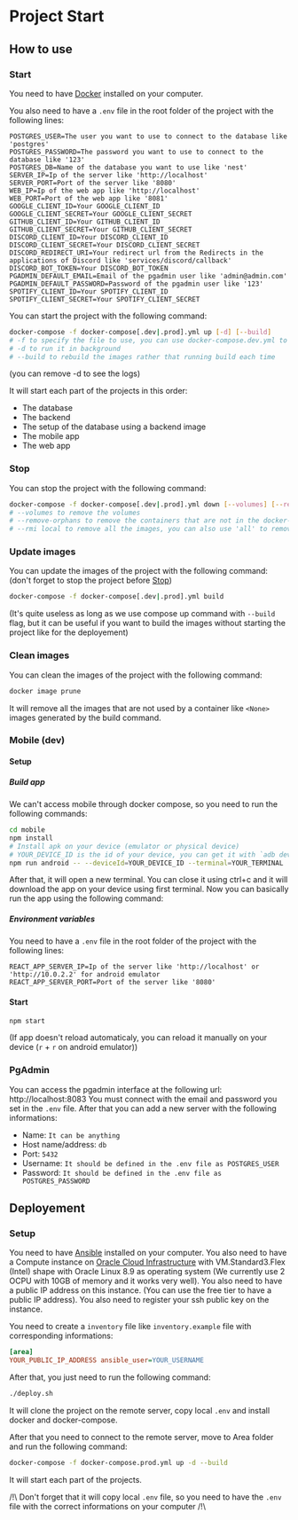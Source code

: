 # Project Start
## How to use
### Start

You need to have [Docker](https://www.docker.com/) installed on your computer.

You also need to have a `.env` file in the root folder of the project with the following lines:

```env
POSTGRES_USER=The user you want to use to connect to the database like 'postgres'
POSTGRES_PASSWORD=The password you want to use to connect to the database like '123'
POSTGRES_DB=Name of the database you want to use like 'nest'
SERVER_IP=Ip of the server like 'http://localhost'
SERVER_PORT=Port of the server like '8080'
WEB_IP=Ip of the web app like 'http://localhost'
WEB_PORT=Port of the web app like '8081'
GOOGLE_CLIENT_ID=Your GOOGLE_CLIENT_ID
GOOGLE_CLIENT_SECRET=Your GOOGLE_CLIENT_SECRET
GITHUB_CLIENT_ID=Your GITHUB_CLIENT_ID
GITHUB_CLIENT_SECRET=Your GITHUB_CLIENT_SECRET
DISCORD_CLIENT_ID=Your DISCORD_CLIENT_ID
DISCORD_CLIENT_SECRET=Your DISCORD_CLIENT_SECRET
DISCORD_REDIRECT_URI=Your redirect url from the Redirects in the applications of Discord like 'services/discord/callback'
DISCORD_BOT_TOKEN=Your DISCORD_BOT_TOKEN
PGADMIN_DEFAULT_EMAIL=Email of the pgadmin user like 'admin@admin.com'
PGADMIN_DEFAULT_PASSWORD=Password of the pgadmin user like '123'
SPOTIFY_CLIENT_ID=Your SPOTIFY_CLIENT_ID
SPOTIFY_CLIENT_SECRET=Your SPOTIFY_CLIENT_SECRET
```

You can start the project with the following command:

```bash
docker-compose -f docker-compose[.dev|.prod].yml up [-d] [--build]
# -f to specify the file to use, you can use docker-compose.dev.yml to use the dev version, it will enable the hot reload. (it will use Dockerfile.dev instead of Dockerfile)
# -d to run it in background
# --build to rebuild the images rather that running build each time
```
(you can remove -d to see the logs)

It will start each part of the projects in this order:
- The database
- The backend
- The setup of the database using a backend image
- The mobile app
- The web app

### Stop

You can stop the project with the following command:

```bash
docker-compose -f docker-compose[.dev|.prod].yml down [--volumes] [--remove-orphans] [--rmi local]
# --volumes to remove the volumes
# --remove-orphans to remove the containers that are not in the docker-compose.yml file
# --rmi local to remove all the images, you can also use 'all' to remove all the images
```

### Update images

You can update the images of the project with the following command:
(don't forget to stop the project before [Stop](#stop))

```bash
docker-compose -f docker-compose[.dev|.prod].yml build
```

(It's quite useless as long as we use compose up command with `--build` flag, but it can be useful if you want to build the images without starting the project like for the deployement)

### Clean images

You can clean the images of the project with the following command:

```bash
docker image prune
```

It will remove all the images that are not used by a container like `<None>` images generated by the build command.

### Mobile (dev)

#### Setup

##### Build app

We can't access mobile through docker compose, so you need to run the following commands:

```bash
cd mobile
npm install
# Install apk on your device (emulator or physical device)
# YOUR_DEVICE_ID is the id of your device, you can get it with `adb devices` command and YOUR_TERMINAL is the terminal you want to use to see the logs, you can use `cmd` for windows or `bash` for linux.
npm run android -- --deviceId=YOUR_DEVICE_ID --terminal=YOUR_TERMINAL
```
After that, it will open a new terminal. You can close it using ctrl+c and it will download the app on your device using first terminal.
Now you can basically run the app using the following command:

##### Environment variables

You need to have a `.env` file in the root folder of the project with the following lines:

```env
REACT_APP_SERVER_IP=Ip of the server like 'http://localhost' or 'http://10.0.2.2' for android emulator
REACT_APP_SERVER_PORT=Port of the server like '8080'
```

#### Start

```bash
npm start
```

(If app doesn't reload automaticaly, you can reload it manually on your device (`r` + `r` on android emulator))

### PgAdmin

You can access the pgadmin interface at the following url: http://localhost:8083
You must connect with the email and password you set in the `.env` file.
After that you can add a new server with the following informations:
- Name: `It can be anything`
- Host name/address: `db`
- Port: `5432`
- Username: `It should be defined in the .env file as POSTGRES_USER`
- Password: `It should be defined in the .env file as POSTGRES_PASSWORD`

## Deployement

### Setup

You need to have [Ansible](https://www.ansible.com/) installed on your computer.
You also need to have a Compute instance on [Oracle Cloud Infrastructure](cloud.oracle.com) with VM.Standard3.Flex (Intel) shape with Oracle Linux 8.9 as operating system (We currently use 2 OCPU with 10GB of memory and it works very well). You also need to have a public IP address on this instance. (You can use the free tier to have a public IP address). You also need to register your ssh public key on the instance.

You need to create a `inventory` file like `inventory.example` file with corresponding informations:

```ini
[area]
YOUR_PUBLIC_IP_ADDRESS ansible_user=YOUR_USERNAME
```

After that, you just need to run the following command:

```bash
./deploy.sh
```

It will clone the project on the remote server, copy local `.env` and install docker and docker-compose.

After that you need to connect to the remote server, move to Area folder and run the following command:

```bash
docker-compose -f docker-compose.prod.yml up -d --build
```

It will start each part of the projects.

/!\ Don't forget that it will copy local `.env` file, so you need to have the `.env` file with the correct informations on your computer /!\
